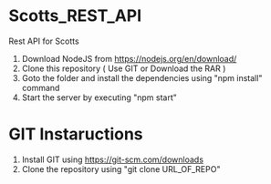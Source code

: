 # Scotts_REST_API
Rest API for Scotts

1) Download NodeJS from https://nodejs.org/en/download/
2) Clone this repository ( Use GIT or Download the RAR )
3) Goto the folder and install the dependencies using "npm install" command
4) Start the server by executing "npm start"


# GIT Instaructions

1) Install GIT using https://git-scm.com/downloads
2) Clone the repository using "git clone URL_OF_REPO"

